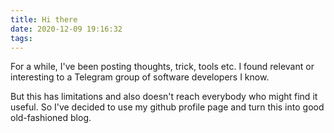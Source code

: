 ```yaml
---
title: Hi there
date: 2020-12-09 19:16:32
tags:
---
```


For a while, I've been posting thoughts, trick, tools etc. I found relevant or interesting to a Telegram group of software developers I know. 

But this has limitations and also doesn't reach everybody who might find it useful. So I've decided to use my github profile page and turn this into good old-fashioned  blog.


